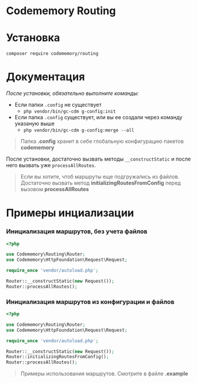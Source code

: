 # Codememory Routing

# Установка

```
composer require codememory/routing
```

# Документация

*После установки, обязательно выполните команды:*

* Если папки `.config` не существует
    * `php vendor/bin/gc-cdm g-config:init`
* Если папка `.config` существует, или вы ее создали через команду указаную выше
    * `php vendor/bin/gc-cdm g-config:merge --all`

> Папка **.config** хранит в себе глобальную конфигурацию пакетов **codememory**

После установки, достаточно вызвать методы `__constructStatic` и после него вызвать уже `processAllRoutes`.

> Если вы хотите, чтоб маршруты еще подгружались из файлов. Достаточно вызвать метод **initializingRoutesFromConfig** перед вызовом **processAllRoutes**

# Примеры инциализации
### Инициализация маршрутов, без учета файлов
```php
<?php

use Codememory\Routing\Router;
use Codememory\HttpFoundation\Request\Request;

require_once 'vendor/autoload.php';

Router::__constructStatic(new Request());
Router::processAllRoutes();
```

### Инициализация маршрутов из конфигурации и файлов
```php
<?php

use Codememory\Routing\Router;
use Codememory\HttpFoundation\Request\Request;

require_once 'vendor/autoload.php';

Router::__constructStatic(new Request());
Router::initializingRoutesFromConfig();
Router::processAllRoutes();
```

> Примеры использования маршрутов. Смотрите в файле **.example**